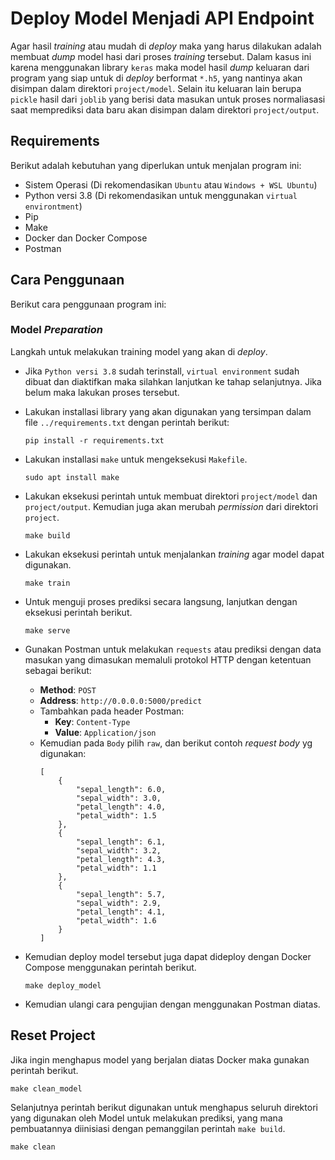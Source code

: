 # **Deploy Model Menjadi API Endpoint**

Agar hasil *training* atau mudah di *deploy* maka yang harus dilakukan adalah membuat *dump* model hasi dari proses *training* tersebut. Dalam kasus ini karena menggunakan library `keras` maka model hasil *dump* keluaran dari program yang siap untuk di *deploy* berformat `*.h5`, yang nantinya akan disimpan dalam direktori `project/model`. Selain itu keluaran lain berupa `pickle` hasil dari `joblib` yang berisi data masukan untuk proses normaliasasi saat memprediksi data baru akan disimpan dalam direktori `project/output`.

## **Requirements**

Berikut adalah kebutuhan yang diperlukan untuk menjalan program ini:

+ Sistem Operasi (Di rekomendasikan `Ubuntu` atau `Windows + WSL Ubuntu`)
+ Python versi 3.8 (Di rekomendasikan untuk menggunakan `virtual environtment`)
+ Pip
+ Make
+ Docker dan Docker Compose
+ Postman

## **Cara Penggunaan**

Berikut cara penggunaan program ini:

### **Model *Preparation***

Langkah untuk melakukan training model yang akan di *deploy*.

+ Jika `Python versi 3.8` sudah terinstall, `virtual environment` sudah dibuat dan diaktifkan maka silahkan lanjutkan ke tahap selanjutnya. Jika belum maka lakukan proses tersebut.

+ Lakukan installasi library yang akan digunakan yang tersimpan dalam file `../requirements.txt` dengan perintah berikut:

    ```
    pip install -r requirements.txt
    ```

+ Lakukan installasi `make` untuk mengeksekusi `Makefile`.

    ```
    sudo apt install make
    ```

+ Lakukan eksekusi perintah untuk membuat direktori `project/model` dan `project/output`. Kemudian juga akan merubah *permission* dari direktori `project`.

    ```
    make build
    ```

+ Lakukan eksekusi perintah untuk menjalankan *training* agar model dapat digunakan.

    ```
    make train
    ```

+ Untuk menguji proses prediksi secara langsung, lanjutkan dengan eksekusi perintah berikut.

    ```
    make serve
    ```

+ Gunakan Postman untuk melakukan `requests` atau prediksi dengan data masukan yang dimasukan memaluli protokol HTTP dengan ketentuan sebagai berikut:
  + **Method**: `POST`
  + **Address**: `http://0.0.0.0:5000/predict`
  + Tambahkan pada header Postman:
    + **Key**: `Content-Type`
    + **Value**: `Application/json`
  + Kemudian pada `Body` pilih `raw`, dan berikut contoh *request body* yg digunakan:
    ```
    [
        {
            "sepal_length": 6.0,
            "sepal_width": 3.0,
            "petal_length": 4.0,
            "petal_width": 1.5
        },
        {
            "sepal_length": 6.1,
            "sepal_width": 3.2,
            "petal_length": 4.3,
            "petal_width": 1.1
        },
        {
            "sepal_length": 5.7,
            "sepal_width": 2.9,
            "petal_length": 4.1,
            "petal_width": 1.6
        }
    ]
    ```

+ Kemudian deploy model tersebut juga dapat dideploy dengan Docker Compose menggunakan perintah berikut.

    ```
    make deploy_model
    ```

+ Kemudian ulangi cara pengujian dengan menggunakan Postman diatas.

## **Reset Project**

Jika ingin menghapus model yang berjalan diatas Docker maka gunakan perintah berikut.

```
make clean_model
```

Selanjutnya perintah berikut digunakan untuk menghapus seluruh direktori yang digunakan oleh Model untuk melakukan prediksi, yang mana pembuatannya diinisiasi dengan pemanggilan perintah `make build`.

```
make clean
```